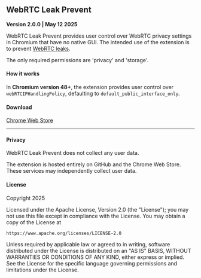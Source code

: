 ## WebRTC Leak Prevent
**Version 2.0.0 | May 12 2025**

WebRTC Leak Prevent provides user control over WebRTC privacy settings in Chromium that have no native GUI. The intended use of the extension is to prevent [WebRTC leaks](https://diafygi.github.io/webrtc-ips/).

The only required permissions are 'privacy' and 'storage'.

#### How it works

In **Chromium version 48+**, the extension provides user control over `webRTCIPHandlingPolicy`, defaulting to `default_public_interface_only`.

#### Download

[Chrome Web Store](https://chrome.google.com/webstore/detail/webrtc-leak-prevent/eiadekoaikejlgdbkbdfeijglgfdalml)

---

#### Privacy

WebRTC Leak Prevent does not collect any user data. 

The extension is hosted entirely on GitHub and the Chrome Web Store. These services may independently collect user data.

#### License

Copyright 2025

Licensed under the Apache License, Version 2.0 (the "License");
you may not use this file except in compliance with the License.
You may obtain a copy of the License at

    https://www.apache.org/licenses/LICENSE-2.0

Unless required by applicable law or agreed to in writing, software
distributed under the License is distributed on an "AS IS" BASIS,
WITHOUT WARRANTIES OR CONDITIONS OF ANY KIND, either express or implied.
See the License for the specific language governing permissions and
limitations under the License.
